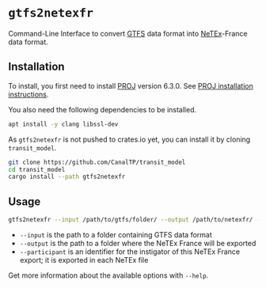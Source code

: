 # `gtfs2netexfr`

Command-Line Interface to convert [GTFS] data format into [NeTEx]-France data
format.

[GTFS]: https://gtfs.org/reference/static
[NeTEx]: http://netex-cen.eu

## Installation

To install, you first need to install [PROJ] version 6.3.0.  See [PROJ
installation instructions].

[PROJ]: https://proj.org/
[PROJ installation instructions]: https://github.com/OSGeo/PROJ#installation

You also need the following dependencies to be installed.

```bash
apt install -y clang libssl-dev
```

As `gtfs2netexfr` is not pushed to crates.io yet, you can install it by cloning `transit_model`.

```bash
git clone https://github.com/CanalTP/transit_model
cd transit_model
cargo install --path gtfs2netexfr
```

## Usage

```bash
gtfs2netexfr --input /path/to/gtfs/folder/ --output /path/to/netexfr/ --participant CanalTP
```

- `--input` is the path to a folder containing GTFS data format
- `--output` is the path to a folder where the NeTEx France will be exported
- `--participant` is an identifier for the instigator of this NeTEx France
  export; it is exported in each NeTEx file

Get more information about the available options with `--help`.
